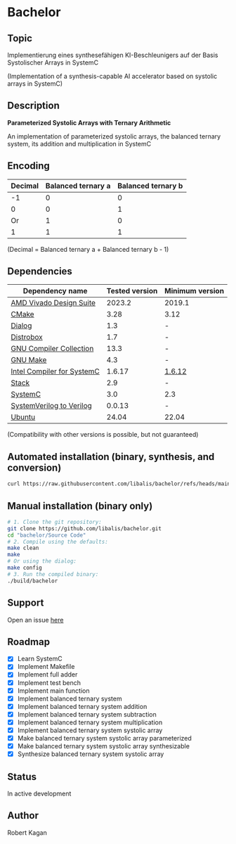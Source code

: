 # Bachelor
## Topic
Implementierung eines synthesefähigen KI-Beschleunigers auf der Basis Systolischer Arrays in SystemC

(Implementation of a synthesis-capable AI accelerator based on systolic arrays in SystemC)
## Description
**Parameterized Systolic Arrays with Ternary Arithmetic**

An implementation of parameterized systolic arrays, the balanced ternary system, its addition and multiplication in SystemC
## Encoding
| Decimal | Balanced ternary a | Balanced ternary b |
| --- | --- | --- |
| -1 | 0 | 0 |
| 0 | 0 | 1 |
| Or | 1 | 0 |
| 1 | 1 | 1 |

(Decimal = Balanced ternary a + Balanced ternary b - 1)
## Dependencies
| Dependency name | Tested version | Minimum version |
| --- | --- | --- |
| [AMD Vivado Design Suite](https://www.amd.com/en/products/software/adaptive-socs-and-fpgas/vivado.html) | 2023.2 | 2019.1 |
| [CMake](https://www.cmake.org) | 3.28 | 3.12 |
| [Dialog](https://invisible-island.net/dialog) | 1.3 | - |
| [Distrobox](https://distrobox.it) | 1.7 | - |
| [GNU Compiler Collection](https://gcc.gnu.org) | 13.3 | - |
| [GNU Make](https://www.gnu.org/software/make) | 4.3 | - |
| [Intel Compiler for SystemC](https://github.com/intel/systemc-compiler) | 1.6.17 | [1.6.12](https://github.com/intel/systemc-compiler/issues/80) |
| [Stack](https://www.haskellstack.org) | 2.9 | - |
| [SystemC](https://www.accellera.org/downloads/standards/systemc) | 3.0 | 2.3 |
| [SystemVerilog to Verilog](https://github.com/zachjs/sv2v) | 0.0.13 | - |
| [Ubuntu](https://ubuntu.com) | 24.04 | 22.04 |

(Compatibility with other versions is possible, but not guaranteed)
## Automated installation (binary, synthesis, and conversion)
```bash
curl https://raw.githubusercontent.com/libalis/bachelor/refs/heads/main/Source%20Code/sh/install.sh | bash
```
## Manual installation (binary only)
```bash
# 1. Clone the git repository:
git clone https://github.com/libalis/bachelor.git
cd "bachelor/Source Code"
# 2. Compile using the defaults:
make clean
make
# Or using the dialog:
make config
# 3. Run the compiled binary:
./build/bachelor
```
## Support
Open an issue [here](https://github.com/libalis/bachelor/issues)
## Roadmap
- [X] Learn SystemC
- [X] Implement Makefile
- [X] Implement full adder
- [X] Implement test bench
- [X] Implement main function
- [X] Implement balanced ternary system
- [X] Implement balanced ternary system addition
- [X] Implement balanced ternary system subtraction
- [X] Implement balanced ternary system multiplication
- [X] Implement balanced ternary system systolic array
- [X] Make balanced ternary system systolic array parameterized
- [X] Make balanced ternary system systolic array synthesizable
- [X] Synthesize balanced ternary system systolic array
## Status
In active development
## Author
Robert Kagan
